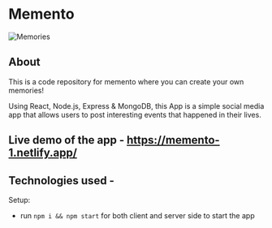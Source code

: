 # Memento

![Memories](https://i.ibb.co/Z8Y0CJv/Screenshot-2020-10-30-at-11-10-04.png)

## About
This is a code repository for memento where you can create your own memories!
 
Using React, Node.js, Express & MongoDB, this App is a simple social media app that allows users to post interesting events that happened in their lives.

## Live demo of the app - https://memento-1.netlify.app/

## Technologies used -

Setup:
- run ```npm i && npm start``` for both client and server side to start the app
